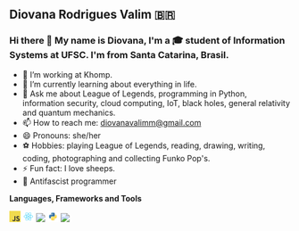 ## Diovana Rodrigues Valim :brazil:
### Hi there 👋 My name is Diovana, I'm a 🎓 student of Information Systems at UFSC. I'm from Santa Catarina, Brasil. 

- 🔭 I’m working at Khomp.
- 🌱 I’m currently learning about everything in life.
- 💬 Ask me about League of Legends, programming in Python, information security, cloud computing, IoT, black holes, general relativity and quantum mechanics.
- 📫 How to reach me: diovanavalimm@gmail.com
- 😄 Pronouns: she/her
- ⚽ Hobbies: playing League of Legends, reading, drawing, writing, coding, photographing and collecting Funko Pop's.
- ⚡ Fun fact: I love sheeps.
- 󠁧󠁢󠁥󠁮󠁧󠁿🚩 Antifascist programmer

**Languages, Frameworks and Tools**

<code><img height="20" src="https://raw.githubusercontent.com/github/explore/80688e429a7d4ef2fca1e82350fe8e3517d3494d/topics/javascript/javascript.png"></code>
<code><img height="20" src="https://raw.githubusercontent.com/github/explore/80688e429a7d4ef2fca1e82350fe8e3517d3494d/topics/react/react.png"></code>
<code><img height="20" src="https://cdn4.iconfinder.com/data/icons/logos-and-brands/512/285_R_Project_logo-512.png"></code>
<code><img height="20" src="https://raw.githubusercontent.com/github/explore/80688e429a7d4ef2fca1e82350fe8e3517d3494d/topics/python/python.png"></code>
<code><img height="20" src="https://www.ifpe.edu.br/campus/palmares/noticias/curso-de-extensao-em-java/javalogo.png"></code>
